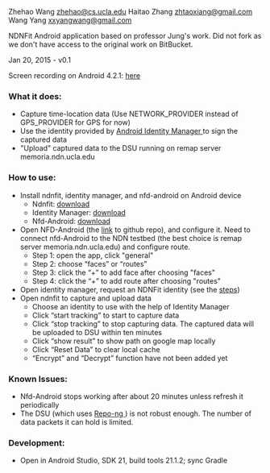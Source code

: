 Zhehao Wang <zhehao@cs.ucla.edu> Haitao Zhang <zhtaoxiang@gmail.com> Wang Yang <xxyangwang@gmail.com>

NDNFit Android application based on professor Jung's work. Did not fork as we don't have access to the original work on BitBucket.

Jan 20, 2015 - v0.1

Screen recording on Android 4.2.1: <a href = "https://vimeo.com/151273751"> here </a>

### What it does:
* Capture time-location data (Use NETWORK\_PROVIDER instead of GPS\_PROVIDER for GPS for now)
* Use the identity provided by <a href = "https://github.com/zhehaowang/android-identity-manager/releases"> Android Identity Manager </a> to sign the captured data
* "Upload" captured data to the DSU running on remap server memoria.ndn.ucla.edu

### How to use:
* Install ndnfit, identity manager, and nfd-android on Android device
  * Ndnfit: <a href = "https://github.com/zhehaowang/ndnfit/releases">download</a>
  * Identity Manager: <a href = "https://github.com/zhehaowang/android-identity-manager/releases">download</a>
  * Nfd-Android: <a href = "https://play.google.com/apps/testing/net.named_data.nfd">download</a>
* Open NFD-Android (the <a href = "https://github.com/named-data-mobile/NFD-android">link</a> to github repo), and configure it. Need to connect nfd-Android to the NDN testbed (the best choice is remap server memoria.ndn.ucla.edu) and configure route.
  * Step 1: open the app, click "general"
  * Step 2: choose “faces” or “routes”
  * Step 3: click the “+” to add face after choosing "faces"
  * Step 4: click the “+” to add route after choosing "routes"
* Open identity manager, request an NDNFit identity (see the <a href = "https://github.com/zhehaowang/android-identity-manager">steps</a>)
* Open ndnfit to capture and upload data
  * Choose an identity to use with the help of Identity Manager
  * Click “start tracking” to start to capture data
  * Click “stop tracking” to stop capturing data. The captured data will be uploaded to DSU within ten minutes
  * Click “show result” to show path on google map locally
  * Click “Reset Data” to clear local cache
  * “Encrypt” and “Decrypt” function have not been added yet

### Known Issues:
* Nfd-Android stops working after about 20 minutes unless refresh it periodically
* The DSU (which uses <a href = "https://github.com/named-data/repo-ng"> Repo-ng </a>) is not robust enough. The number of data packets it can hold is limited.

### Development:

* Open in Android Studio, SDK 21, build tools 21.1.2; sync Gradle
